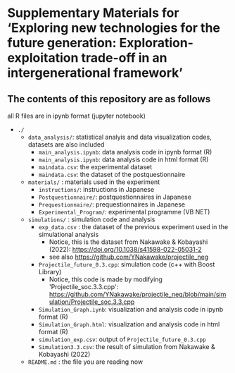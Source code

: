 # Supplementary Materials for ‘Exploring new technologies for the future generation: Exploration-exploitation trade-off in an intergenerational framework’
## The contents of this repository are as follows

all R files are in ipynb format (jupyter notebook)

+ `./`
    + `data_analysis/`: statistical analyis and data visualization codes, datasets are also included
        + `main_analysis.ipynb`: data analysis code in ipynb format (R)
        + `main_analysis.ipynb`: data analysis code in html format (R)
        + `maindata.csv`: the experimental dataset 
        + `maindata.csv`: the dataset of the postquestionnaire 
    +  `materials/` : materials used in the experiment
        + `instructions/`: instructions in Japanese
        + `Postquestionnaire/`: postquestionnaires in Japanese
        + `Prequestionnaire/`: prequestionnaires in Japanese
        + `Experimental_Program/`: experimental programme (VB NET)
    +  `simulations/` : simulation code and analysis
         + `exp_data.csv` : the dataset of the previous experiment used in the simulational analysis
            + Notice, this is the dataset from Nakawake & Kobayashi (2022): https://doi.org/10.1038/s41598-022-05031-2
            + see also https://github.com/YNakawake/projectile_neg
        + `Projectile_future_0.3.cpp`: simulation code (c++ with Boost Library)
            + Notice, this code is made by modifying 'Projectile_soc.3.3.cpp': https://github.com/YNakawake/projectile_neg/blob/main/simulation/Projectile_soc.3.3.cpp
        + `Simulation_Graph.iynb`: visualization and analysis code in ipynb format (R)
        + `Simulation_Graph.html`: visualization and analysis code in html format (R)
        + `simulation_exp.csv`: output of `Projectile_future_0.3.cpp`
        + `Simulation3.3.csv`: the result of simulation from Nakawake & Kobayashi (2022)
    + `README.md` : the file you are reading now

